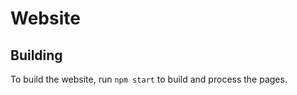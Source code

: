 Website
=======

Building
--------

To build the website, run `npm start` to build and process the pages.
